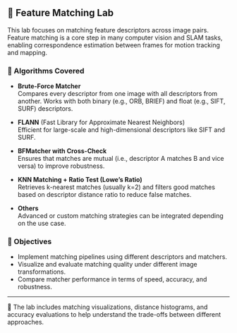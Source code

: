 ## 🔗 Feature Matching Lab

This lab focuses on matching feature descriptors across image pairs. Feature matching is a core step in many computer vision and SLAM tasks, enabling correspondence estimation between frames for motion tracking and mapping.

### 🤝 Algorithms Covered

- **Brute-Force Matcher**  
  Compares every descriptor from one image with all descriptors from another. Works with both binary (e.g., ORB, BRIEF) and float (e.g., SIFT, SURF) descriptors.

- **FLANN** (Fast Library for Approximate Nearest Neighbors)  
  Efficient for large-scale and high-dimensional descriptors like SIFT and SURF.

- **BFMatcher with Cross-Check**  
  Ensures that matches are mutual (i.e., descriptor A matches B and vice versa) to improve robustness.

- **KNN Matching + Ratio Test (Lowe’s Ratio)**  
  Retrieves k-nearest matches (usually k=2) and filters good matches based on descriptor distance ratio to reduce false matches.

- **Others**  
  Advanced or custom matching strategies can be integrated depending on the use case.

### 🎯 Objectives

- Implement matching pipelines using different descriptors and matchers.
- Visualize and evaluate matching quality under different image transformations.
- Compare matcher performance in terms of speed, accuracy, and robustness.

---

📁 The lab includes matching visualizations, distance histograms, and accuracy evaluations to help understand the trade-offs between different approaches.
